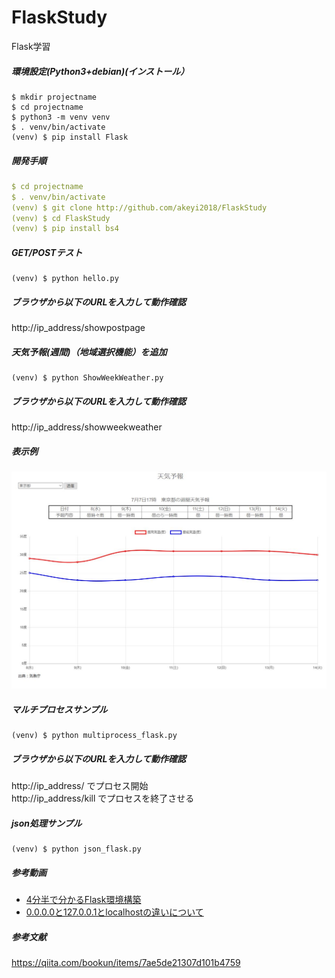 # FlaskStudy
Flask学習

##### 環境設定(Python3+debian)(インストール）  
```Text
$ mkdir projectname  
$ cd projectname  
$ python3 -m venv venv  
$ . venv/bin/activate
(venv) $ pip install Flask
```  
##### 開発手順  
```YAML
$ cd projectname   
$ . venv/bin/activate
(venv) $ git clone http://github.com/akeyi2018/FlaskStudy
(venv) $ cd FlaskStudy
(venv) $ pip install bs4
```  

##### GET/POSTテスト    
```Text
(venv) $ python hello.py
```
##### ブラウザから以下のURLを入力して動作確認  
http://ip_address/showpostpage  

##### 天気予報(週間)（地域選択機能）を追加  
```Text
(venv) $ python ShowWeekWeather.py
```
##### ブラウザから以下のURLを入力して動作確認  
http://ip_address/showweekweather

##### 表示例
<img src="https://github.com/akeyi2018/FlaskStudy/blob/master/weather.JPG" width="600">

##### マルチプロセスサンプル
```text
(venv) $ python multiprocess_flask.py
```
##### ブラウザから以下のURLを入力して動作確認 
http://ip_address/ でプロセス開始   
http://ip_address/kill でプロセスを終了させる

##### json処理サンプル  
```text
(venv) $ python json_flask.py
```

##### 参考動画  
- [4分半で分かるFlask環境構築](https://youtu.be/M_U0AC_oBXQ)
- [0.0.0.0と127.0.0.1とlocalhostの違いについて](https://youtu.be/yL8zces3hKg)

##### 参考文献  
https://qiita.com/bookun/items/7ae5de21307d101b4759
